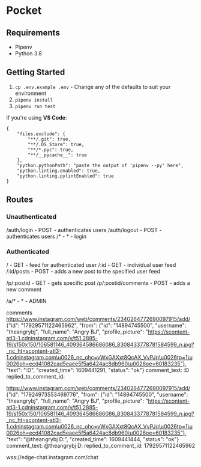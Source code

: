 # Pocket

## Requirements

* Pipenv
* Python 3.8

## Getting Started

1. `cp .env.example .env` - Change any of the defaults to suit your environment
1. `pipenv install`
1. `pipenv run test`

If you're using **VS Code**:

```
{
    "files.exclude": {
        "**/.git": true,
        "**/.DS_Store": true,
        "**/*.pyc": true,
        "**/__pycache__": true
    },
    "python.pythonPath": "paste the output of 'pipenv --py' here",
    "python.linting.enabled": true,
    "python.linting.pylintEnabled": true
}
```

## Routes

### Unauthenticated

/auth/login - POST - authenticates users
/auth/logout - POST - authenticates users
/* - * - login

### Authenticated

/ - GET - feed for authenticated user
/:id - GET - individual user feed
/:id/posts - POST - adds a new post to the specified user feed

/p/:postid - GET - gets specific post
/p/:postid/comments - POST - adds a new comment

/a/* - * - ADMIN

comments
https://www.instagram.com/web/comments/2340264772690097915/add/
{"id": "17929571122465962", "from": {"id": "14894745500", "username": "theangrybj", "full_name": "Angry BJ", "profile_picture": "https://scontent-atl3-1.cdninstagram.com/v/t51.2885-19/s150x150/106581146_409364586686086_8308433778781584599_n.jpg?_nc_ht=scontent-atl3-1.cdninstagram.com\u0026_nc_ohc=vWxGAXxt8QcAX_VvPJq\u0026tp=1\u0026oh=ecd41082cad5eaee5f5a6424ac8db960\u0026oe=60183235"}, "text": ":D", "created_time": 1609441291, "status": "ok"}
comment_text: :D
replied_to_comment_id:


https://www.instagram.com/web/comments/2340264772690097915/add/
{"id": "17924973553469776", "from": {"id": "14894745500", "username": "theangrybj", "full_name": "Angry BJ", "profile_picture": "https://scontent-atl3-1.cdninstagram.com/v/t51.2885-19/s150x150/106581146_409364586686086_8308433778781584599_n.jpg?_nc_ht=scontent-atl3-1.cdninstagram.com\u0026_nc_ohc=vWxGAXxt8QcAX_VvPJq\u0026tp=1\u0026oh=ecd41082cad5eaee5f5a6424ac8db960\u0026oe=60183235"}, "text": "@theangrybj D:", "created_time": 1609441444, "status": "ok"}
comment_text: @theangrybj D:
replied_to_comment_id: 17929571122465962


wss://edge-chat.instagram.com/chat
